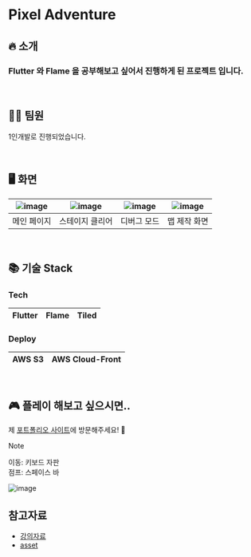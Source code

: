 # Pixel Adventure

## 🔥 소개
### Flutter 와 Flame 을 공부해보고 싶어서 진행하게 된 프로젝트 입니다.

<br />

## 👨‍💻 팀원
1인개발로 진행되었습니다.

<br />

## 🖥️ 화면

|![image](https://github.com/KoJaem/flutter-pixel_adventure/assets/62785823/7df98a8f-8a3e-44c4-b962-2122b8fad70d)|![image](https://github.com/KoJaem/flutter-pixel_adventure/assets/62785823/73bc16a8-4edd-478b-8b65-0ed231fb0cd3)|![image](https://github.com/KoJaem/flutter-pixel_adventure/assets/62785823/e07c92d3-61c6-4a8b-b29c-8fe24b891a7f)|![image](https://github.com/KoJaem/flutter-pixel_adventure/assets/62785823/6aaf873a-74ff-4059-af3b-0bc4b9fda26f)|
|--|--|--|--|
|메인 페이지|스테이지 클리어|디버그 모드|맵 제작 화면|

<br />

## 📚 기술 Stack

### Tech
|Flutter|Flame|Tiled|
|--|--|--|

### Deploy
|AWS S3|AWS Cloud-Front|
|--|--|

<br />

## 🎮 플레이 해보고 싶으시면..
제 [포트폴리오 사이트](https://kojaem-exhibition.site/)에 방문해주세요! 🚀

> [!Note]
> 이동: 키보드 자판 <br />
> 점프: 스페이스 바

![image](https://github.com/KoJaem/flutter-pixel_adventure/assets/62785823/e57176b5-f988-469f-9592-940175e938f6)


## 참고자료
- [강의자료](https://www.youtube.com/watch?v=Kwn1eHZP3C4&list=PLRRATgFqhVCh8qD7xmaSbwG1vfaCddvCM)
- [asset](https://pixelfrog-assets.itch.io/pixel-adventure-1)
